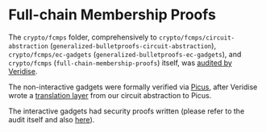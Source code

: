 # Full-chain Membership Proofs

The `crypto/fcmps` folder, comprehensively to
`crypto/fcmps/circuit-abstraction`
(`generalized-bulletproofs-circuit-abstraction`),
`crypto/fcmps/ec-gadgets` (`generalized-bulletproofs-ec-gadgets`), and
`crypto/fcmps` (`full-chain-membership-proofs`) itself, was
[audited by Veridise](
  https://veridise.com/audits-archive/company/monero-research-lab/magic-grants-monero-fcmp-2025-06-03
).

The non-interactive gadgets were formally verified via
[Picus](https://github.com/veridise/picus), after Veridise wrote a
[translation layer](
  https://github.com/Veridise/fcmp-plus-plus/tree/picus/crypto/fcmps/circuit-abstraction
) from our circuit abstraction to Picus.

The interactive gadgets had security proofs written (please refer to the audit
itself and also [here](../divisors)).
